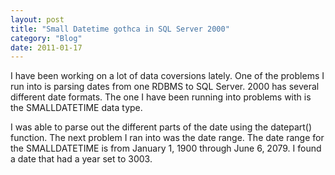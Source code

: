 ```yaml
---
layout: post
title: "Small Datetime gothca in SQL Server 2000"
category: "Blog"
date: 2011-01-17
---
```



I have been working on a lot of data coversions lately. One of the problems I run into is parsing dates from one RDBMS to SQL Server. 2000 has several different date formats. The one I have been running into problems with is the SMALLDATETIME data type.

I was able to parse out the different parts of the date using the datepart() function. The next problem I ran into was the date range. The date range for the SMALLDATETIME is from January 1, 1900 through June 6, 2079\. I found a date that had a year set to 3003\.